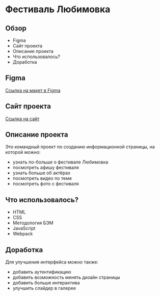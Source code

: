 # Фестиваль Любимовка

## Обзор

* Figma
* Сайт проекта
* Описание проекта
* Что использовалось?
* Доработка

## **Figma**

[Ссылка на макет в Figma]()

## **Сайт проекта**

[Ссылка на сайт](https://frantsuzovatamara.github.io/lubimovka/)

## **Описание проекта**

Это командный проект по созданию информационной страницы, на которой можно:

* узнать по-больше о фестивале Любимовка
* посмотреть афишу фестиваля
* узнать больше об актёрах
* посмотреть видео по теме
* посмотреть фото с фестиваля

## **Что использовалось?**

* HTML
* CSS
* Методология БЭМ
* JavaScript
* Webpack

## **Доработка**

Для улучшения интерфейса можно также: 

* добавить аутентификацию
* добавить возможность менять дизайн страницы
* добавить больше интерактива
* улучшить слайдер в галерее
